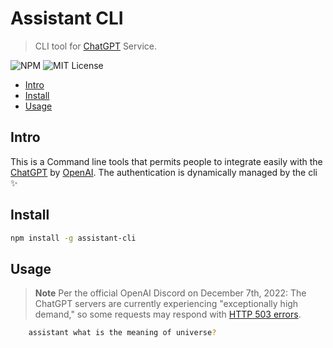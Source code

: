 # Assistant CLI <!-- omit in toc -->

> CLI tool for [ChatGPT](https://openai.com/blog/chatgpt/) Service.

![NPM](https://img.shields.io/npm/v/assistant-cli.svg) ![MIT License](https://img.shields.io/badge/license-MIT-blue)

- [Intro](#intro)
- [Install](#install)
- [Usage](#usage)

## Intro

This is a Command line tools that permits people to integrate easily with the [ChatGPT](https://openai.com/blog/chatgpt) by [OpenAI](https://openai.com). The authentication is dynamically managed by the cli ✨

## Install

```bash
npm install -g assistant-cli
```

## Usage

> **Note**
> Per the official OpenAI Discord on December 7th, 2022: The ChatGPT servers are currently experiencing "exceptionally high demand," so some requests may respond with [HTTP 503 errors](https://developer.mozilla.org/en-US/docs/Web/HTTP/Status/503).

```bash
    assistant what is the meaning of universe?
```

